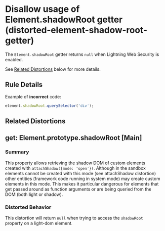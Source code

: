 # Disallow usage of Element.shadowRoot getter (distorted-element-shadow-root-getter)

The `Element.shadowRoot` getter returns `null` when Lightning Web Security is enabled.

See [Related Distortions](#related-distortions) below for more details.

## Rule Details

Example of **incorrect** code:

```js
element.shadowRoot.querySelector('div');
```

## Related Distortions

<!-- START generated embed: @locker/distortion/src/Element/docs/shadowRoot-getter.md -->
## get: Element.prototype.shadowRoot [Main]

### Summary

This property allows retrieving the shadow DOM of custom elements created with `attachShadow({mode: 'open'})`.
Although in the sandbox elements cannot be created with this mode (see attachShadow distortion) other entities (framework code running in system mode) may create custom elements in this mode. This makes it particular dangerous for elements that get passed around as function arguments or are being queried from the DOM (both light or shadow). 

### Distorted Behavior

This distortion will return `null` when trying to access the `shadowRoot` property on a light-dom element.
<!-- END generated embed please keep comment here to allow auto update -->
